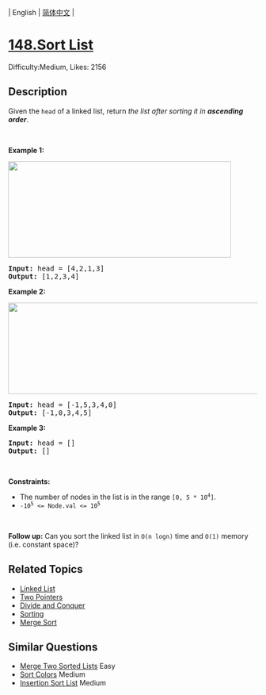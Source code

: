 
| English | [简体中文](README.md) |

# [148.Sort List](https://leetcode.com/problems/sort-list/)
Difficulty:Medium, Likes: 2156

## Description

<p>Given the <code>head</code> of a linked list, return <em>the list after sorting it in <strong>ascending order</strong></em>.</p>

<p>&nbsp;</p>
<p><strong class="example">Example 1:</strong></p>
<img alt="" src="https://assets.leetcode.com/uploads/2020/09/14/sort_list_1.jpg" style="width: 450px; height: 194px;" />
<pre>
<strong>Input:</strong> head = [4,2,1,3]
<strong>Output:</strong> [1,2,3,4]
</pre>

<p><strong class="example">Example 2:</strong></p>
<img alt="" src="https://assets.leetcode.com/uploads/2020/09/14/sort_list_2.jpg" style="width: 550px; height: 184px;" />
<pre>
<strong>Input:</strong> head = [-1,5,3,4,0]
<strong>Output:</strong> [-1,0,3,4,5]
</pre>

<p><strong class="example">Example 3:</strong></p>

<pre>
<strong>Input:</strong> head = []
<strong>Output:</strong> []
</pre>

<p>&nbsp;</p>
<p><strong>Constraints:</strong></p>

<ul>
	<li>The number of nodes in the list is in the range <code>[0, 5 * 10<sup>4</sup>]</code>.</li>
	<li><code>-10<sup>5</sup> &lt;= Node.val &lt;= 10<sup>5</sup></code></li>
</ul>

<p>&nbsp;</p>
<p><strong>Follow up:</strong> Can you sort the linked list in <code>O(n logn)</code> time and <code>O(1)</code> memory (i.e. constant space)?</p>


## Related Topics

- [Linked List](https://leetcode.com/tag/linked-list/)
- [Two Pointers](https://leetcode.com/tag/two-pointers/)
- [Divide and Conquer](https://leetcode.com/tag/divide-and-conquer/)
- [Sorting](https://leetcode.com/tag/sorting/)
- [Merge Sort](https://leetcode.com/tag/merge-sort/)

## Similar Questions

- [Merge Two Sorted Lists](../merge-two-sorted-lists/README_EN.md) Easy 
- [Sort Colors](../sort-colors/README_EN.md) Medium 
- [Insertion Sort List](../insertion-sort-list/README_EN.md) Medium 
